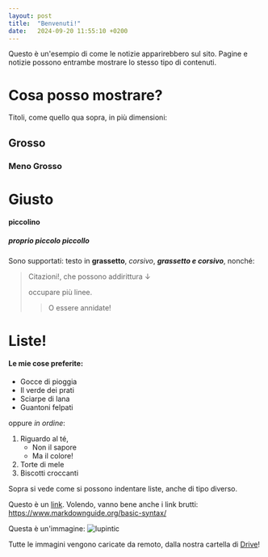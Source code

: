 ```yaml
---
layout: post
title:  "Benvenuti!"
date:   2024-09-20 11:55:10 +0200
---
```

Questo è un'esempio di come le notizie apparirebbero sul sito.
Pagine e notizie possono entrambe mostrare lo stesso tipo di contenuti.

# Cosa posso mostrare?

Titoli, come quello qua sopra, in più dimensioni:

## Grosso
### Meno Grosso
# Giusto
#### piccolino
##### proprio piccolo piccollo

Sono supportati: testo in **grassetto**, *corsivo*, ***grassetto e corsivo***, nonché:
> Citazioni!, che possono addirittura ↓
>
> occupare più linee.
> > O essere annidate!

# Liste!

#### Le mie cose preferite:
- Gocce di pioggia
- Il verde dei prati
- Sciarpe di lana
- Guantoni felpati

oppure *in ordine*:

1. Riguardo al té,
    - Non il sapore
    - Ma il colore!
2. Torte di mele
3. Biscotti croccanti

Sopra si vede come si possono indentare liste, anche di tipo diverso.

Questo è un [link](https://www.youtube.com/watch?v=l0nYMRz1IfU).
Volendo, vanno bene anche i link brutti: <https://www.markdownguide.org/basic-syntax/>

Questa è un'immagine: 
![lupintic](https://drive.google.com/thumbnail?id=1M8Qc58MYa-JKk_wNQlKMHudxQNKS6WrR&sz=w740 "E questa è una didascalia!")

Tutte le immagini vengono caricate da remoto, dalla nostra cartella di [Drive](https://drive.google.com/drive/folders/1S0SpideKCPvGGS3IbT6155VKyosK4Zfa?usp=drive_link)!
